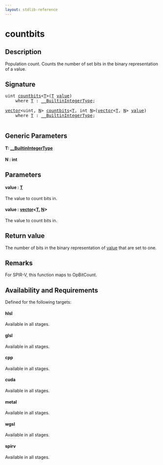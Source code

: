 ```yaml
---
layout: stdlib-reference
---
```


# countbits

## Description

Population count.
Counts the number of set bits in the binary representation of a value.



## Signature 

<pre>
<span class="code_keyword">uint</span> <a href="countbits.html">countbits</a>&lt;<a href="countbits.html#typeparam-T" class="code_type">T</a>&gt;(<a href="countbits.html#typeparam-T" class="code_type">T</a> <a href="countbits.html#decl-value" class="code_param">value</a>)
    <span class='code_keyword'>where</span> <a href="countbits.html#typeparam-T" class="code_type">T</a> : <a href="../interfaces/0_builtinintegertype-029g/index.html" class="code_type">__BuiltinIntegerType</a>;

<a href="../types/vector/index.html" class="code_type">vector</a>&lt;<span class="code_keyword">uint</span>, <a href="countbits.html#decl-N" class="code_var">N</a>&gt; <a href="countbits.html">countbits</a>&lt;<a href="countbits.html#typeparam-T" class="code_type">T</a>, <span class="code_keyword">int</span> <a href="countbits.html#decl-N" class="code_var">N</a>&gt;(<a href="../types/vector/index.html" class="code_type">vector</a>&lt;<a href="countbits.html#typeparam-T" class="code_type">T</a>, <a href="countbits.html#decl-N" class="code_var">N</a>&gt; <a href="countbits.html#decl-value" class="code_param">value</a>)
    <span class='code_keyword'>where</span> <a href="countbits.html#typeparam-T" class="code_type">T</a> : <a href="../interfaces/0_builtinintegertype-029g/index.html" class="code_type">__BuiltinIntegerType</a>;

</pre>

## Generic Parameters

####  <a id="typeparam-T"></a>T: [\_\_BuiltinIntegerType](../interfaces/0_builtinintegertype-029g/index.html)
####  <a id="decl-N"></a>N  : int

## Parameters

####  <a id="decl-value"></a>value  : [T](countbits.html#typeparam-T)
The value to count bits in.

####  <a id="decl-value"></a>value  : [vector](../types/vector/index.html)\<[T](../types/vector/index.html#typeparam-T), [N](../types/vector/index.html#decl-N)\>
The value to count bits in.


## Return value
The number of bits in the binary representation of <span class='code'><a href="countbits.html#decl-value" class="code_param">value</a></span> that are set to one.

## Remarks
For SPIR-V, this function maps to <span class='code'>OpBitCount</span>.


## Availability and Requirements

Defined for the following targets:

#### hlsl
Available in all stages.

#### glsl
Available in all stages.

#### cpp
Available in all stages.

#### cuda
Available in all stages.

#### metal
Available in all stages.

#### wgsl
Available in all stages.

#### spirv
Available in all stages.



